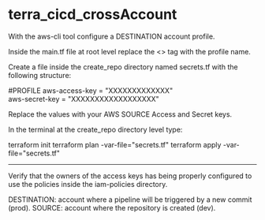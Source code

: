 # terra_cicd_crossAccount

With the aws-cli tool configure a DESTINATION account profile.

Inside the main.tf file at root level replace the <<PROFILE>> tag with the profile name.

Create a file inside the create_repo directory named secrets.tf with the following structure:

#PROFILE
aws-access-key = "XXXXXXXXXXXXX"\
aws-secret-key = "XXXXXXXXXXXXXXXXXX"

Replace the values with your AWS SOURCE Access and Secret keys.

In the terminal at the create_repo directory level type:

terraform init
terraform plan -var-file="secrets.tf"
terraform apply -var-file="secrets.tf"

____________________________________________

Verify that the owners of the access keys has being properly configured to use the policies inside the iam-policies directory.

DESTINATION: account where a pipeline will be triggered by a new commit (prod).
SOURCE:      account where the repository is created (dev).
